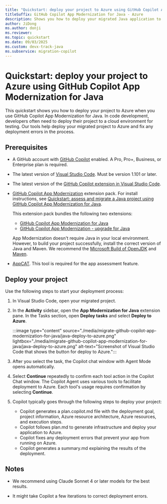 ```yaml
---
title: "Quickstart: deploy your project to Azure using GitHub Copilot App Modernization for Java"
titleSuffix: GitHub Copilot App Modernization for Java - Azure
description: Shows you how to deploy your migrated Java application to Azure
author: JiDong
ms.author: donji
ms.reviewer: 
ms.topic: quickstart
ms.date: 09/03/2025
ms.custom: devx-track-java
ms.subservice: migration-copilot
---
```


# Quickstart: deploy your project to Azure using GitHub Copilot App Modernization for Java

This quickstart shows you how to deploy your project to Azure when you use GitHub Copilot App Modernization for Java.
In code development, developers often need to deploy their project to a cloud environment for testing. Our tools help deploy your migrated project to Azure and fix any deployment errors in the process.

## Prerequisites

- A GitHub account with [GitHub Copilot](https://github.com/features/copilot) enabled. A Pro, Pro+, Business, or Enterprise plan is required.
- The latest version of [Visual Studio Code](https://code.visualstudio.com/). Must be version 1.101 or later.
- The latest version of the [GitHub Copilot extension in Visual Studio Code](https://code.visualstudio.com/docs/copilot/overview).
- [GitHub Copilot App Modernization](https://marketplace.visualstudio.com/items?itemName=vscjava.vscode-app-mod-pack) extension pack. For install instructions, see [Quickstart: assess and migrate a Java project using GitHub Copilot App Modernization for Java](migrate-github-copilot-app-modernization-for-java-quickstart-assess-migrate.md).

  This extension pack bundles the following two extensions:
  - [GitHub Copilot App Modernization for Java](migrate-github-copilot-app-modernization-for-java.md)
  - [GitHub Copilot App Modernization - upgrade for Java](/java/upgrade/overview)

  App Modernization doesn't require Java in your local environment. However, to build your project successfully, install the correct version of Java and Maven. We recommend the [Microsoft Build of OpenJDK](/java/openjdk/) and [Maven](https://maven.apache.org/download.cgi).

- [AppCAT](/azure/migrate/appcat/java). This tool is required for the app assessment feature.

## Deploy your project

Use the following steps to start your deployment process:
1.	In Visual Studio Code, open your migrated project.

1.	In the **Activity** sidebar, open the **App Modernization for Java** extension pane. In the Tasks section, open **Deploy tasks** and select **Deploy to Azure**.

      :::image type="content" source="./media/migrate-github-copilot-app-modernization-for-java/java-deploy-to-azure.png" lightbox="./media/migrate-github-copilot-app-modernization-for-java/java-deploy-to-azure.png" alt-text="Screenshot of Visual Studio Code that shows the button for deploy to Azure.":::

1. After you select the task, the Copilot chat window with Agent Mode opens automatically.

1. Select **Continue** repeatedly to confirm each tool action in the Copilot Chat window. The Copilot Agent uses various tools to facilitate deployment to Azure. Each tool's usage requires confirmation by selecting **Continue**.

1. Copilot typically goes through the following steps to deploy your project:
   * Copilot generates a plan.copilot.md file with the deployment goal, project information, Azure resource architecture, Azure resources, and execution steps.
   * Copilot follows plan.md to generate infrastructure and deploy your application to Azure.
   * Copilot fixes any deployment errors that prevent your app from running on Azure.
   * Copilot generates a summary.md explaining the results of the deployment.

## Notes
* We recommend using Claude Sonnet 4 or later models for the best results.

* It might take Copilot a few iterations to correct deployment errors.

